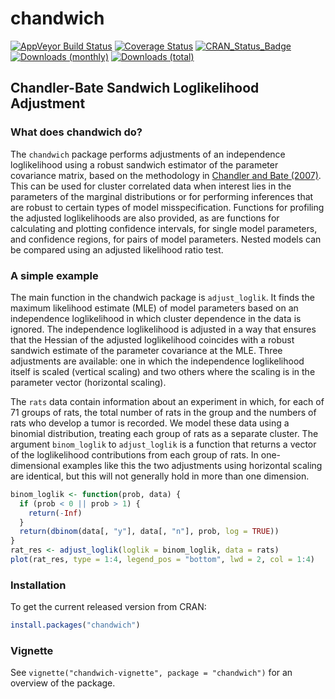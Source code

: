 
<!-- README.md is generated from README.Rmd. Please edit that file -->

# chandwich

[![AppVeyor Build
Status](https://ci.appveyor.com/api/projects/status/github/paulnorthrop/chandwich?branch=master&svg=true)](https://ci.appveyor.com/project/paulnorthrop/chandwich)
[![Coverage
Status](https://codecov.io/github/paulnorthrop/chandwich/coverage.svg?branch=master)](https://codecov.io/github/paulnorthrop/chandwich?branch=master)
[![CRAN_Status_Badge](https://www.r-pkg.org/badges/version/chandwich)](https://cran.r-project.org/package=chandwich)
[![Downloads
(monthly)](https://cranlogs.r-pkg.org/badges/chandwich?color=brightgreen)](https://cran.r-project.org/package=chandwich)
[![Downloads
(total)](https://cranlogs.r-pkg.org/badges/grand-total/chandwich?color=brightgreen)](https://cran.r-project.org/package=chandwich)

## Chandler-Bate Sandwich Loglikelihood Adjustment

### What does chandwich do?

The `chandwich` package performs adjustments of an independence
loglikelihood using a robust sandwich estimator of the parameter
covariance matrix, based on the methodology in [Chandler and Bate
(2007)](https://doi.org/10.1093/biomet/asm015). This can be used for
cluster correlated data when interest lies in the parameters of the
marginal distributions or for performing inferences that are robust to
certain types of model misspecification. Functions for profiling the
adjusted loglikelihoods are also provided, as are functions for
calculating and plotting confidence intervals, for single model
parameters, and confidence regions, for pairs of model parameters.
Nested models can be compared using an adjusted likelihood ratio test.

### A simple example

The main function in the chandwich package is `adjust_loglik`. It finds
the maximum likelihood estimate (MLE) of model parameters based on an
independence loglikelihood in which cluster dependence in the data is
ignored. The independence loglikelihood is adjusted in a way that
ensures that the Hessian of the adjusted loglikelihood coincides with a
robust sandwich estimate of the parameter covariance at the MLE. Three
adjustments are available: one in which the independence loglikelihood
itself is scaled (vertical scaling) and two others where the scaling is
in the parameter vector (horizontal scaling).

The `rats` data contain information about an experiment in which, for
each of 71 groups of rats, the total number of rats in the group and the
numbers of rats who develop a tumor is recorded. We model these data
using a binomial distribution, treating each group of rats as a separate
cluster. The argument `binom_loglik` to `adjust_loglik` is a function
that returns a vector of the loglikelihood contributions from each group
of rats. In one-dimensional examples like this the two adjustments using
horizontal scaling are identical, but this will not generally hold in
more than one dimension.

``` r
binom_loglik <- function(prob, data) {
  if (prob < 0 || prob > 1) {
    return(-Inf)
  }
  return(dbinom(data[, "y"], data[, "n"], prob, log = TRUE))
}
rat_res <- adjust_loglik(loglik = binom_loglik, data = rats)
plot(rat_res, type = 1:4, legend_pos = "bottom", lwd = 2, col = 1:4)
```

### Installation

To get the current released version from CRAN:

``` r
install.packages("chandwich")
```

### Vignette

See `vignette("chandwich-vignette", package = "chandwich")` for an
overview of the package.
